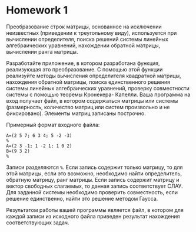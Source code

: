# Homework 1

Преобразование строк матрицы, основанное на исключении неизвестных (приведении к треугольному виду), используется при вычислении определителя, поиска решений системы линейных алгебраических уравнений, нахождении обратной матрицы, вычислении ранга матрицы.

Разработайте приложение, в котором разработана функция, реализующая это преобразование. С помощью этой функции реализуйте методы вычисления определителя квадратной матрицы, нахождения обратной матрицы, поиска единственного решения системы линейных алгебраических уравнений, проверку совместности системы с помощью теоремы Кронекера- Капелли. Ваша программа на вход получает файл, в котором содержаться матрицы или системы (размерность, количество матриц или систем произвольно и не фиксировано). Элементы матриц записаны построчно.

Примерный формат входного файла:

```
A=(2 5 7; 6 3 4; 5 -2 -3)
%
A=(2 3 -1; 1 -2 1; 1 0 2)
B=(9 3 2)
%
```

Записи разделяются `%`. Если запись содержит только матрицу, то для этой матрицы, если это возможно, необходимо найти определитель, обратную матрицу, ранг матрицы. Если запись содержит матрицу и вектор свободных слагаемых, то данная запись соответствует СЛАУ. Для заданной системы необходимо проверить совместность, если решение единственно, найти это решение методом Гаусса.

Результатом работы вашей программы является файл, в котором для каждой записи из исходного файла приведен результат нахождения соответствующих задач.